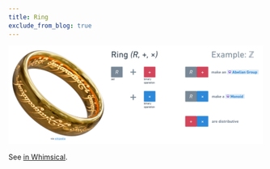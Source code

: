 ```yaml
---
title: Ring
exclude_from_blog: true
---
```


![](ring.png)

See [in Whimsical](https://whimsical.com/ring-6pA6gPpyBpYmX2zekRsGHc).
